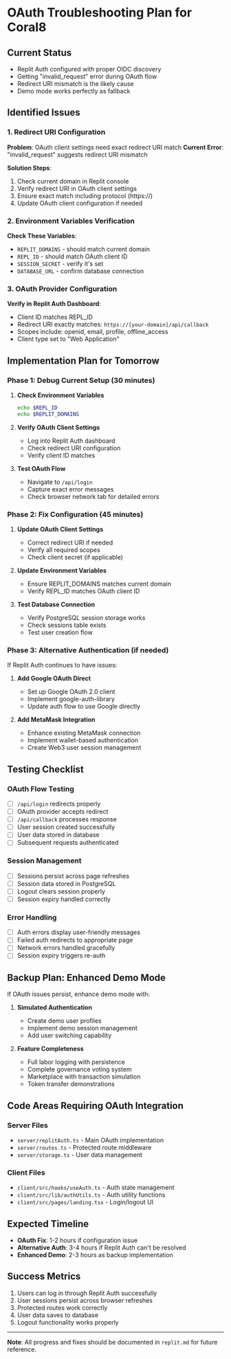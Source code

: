 # OAuth Troubleshooting Plan for Coral8

## Current Status
- Replit Auth configured with proper OIDC discovery
- Getting "invalid_request" error during OAuth flow
- Redirect URI mismatch is the likely cause
- Demo mode works perfectly as fallback

## Identified Issues

### 1. Redirect URI Configuration
**Problem**: OAuth client settings need exact redirect URI match
**Current Error**: "invalid_request" suggests redirect URI mismatch

**Solution Steps**:
1. Check current domain in Replit console
2. Verify redirect URI in OAuth client settings
3. Ensure exact match including protocol (https://)
4. Update OAuth client configuration if needed

### 2. Environment Variables Verification
**Check These Variables**:
- `REPLIT_DOMAINS` - should match current domain
- `REPL_ID` - should match OAuth client ID  
- `SESSION_SECRET` - verify it's set
- `DATABASE_URL` - confirm database connection

### 3. OAuth Provider Configuration
**Verify in Replit Auth Dashboard**:
- Client ID matches REPL_ID
- Redirect URI exactly matches: `https://[your-domain]/api/callback`
- Scopes include: openid, email, profile, offline_access
- Client type set to "Web Application"

## Implementation Plan for Tomorrow

### Phase 1: Debug Current Setup (30 minutes)
1. **Check Environment Variables**
   ```bash
   echo $REPL_ID
   echo $REPLIT_DOMAINS
   ```

2. **Verify OAuth Client Settings**
   - Log into Replit Auth dashboard
   - Check redirect URI configuration
   - Verify client ID matches

3. **Test OAuth Flow**
   - Navigate to `/api/login`
   - Capture exact error messages
   - Check browser network tab for detailed errors

### Phase 2: Fix Configuration (45 minutes)
1. **Update OAuth Client Settings**
   - Correct redirect URI if needed
   - Verify all required scopes
   - Check client secret (if applicable)

2. **Update Environment Variables**
   - Ensure REPLIT_DOMAINS matches current domain
   - Verify REPL_ID matches OAuth client ID

3. **Test Database Connection**
   - Verify PostgreSQL session storage works
   - Check sessions table exists
   - Test user creation flow

### Phase 3: Alternative Authentication (if needed)
If Replit Auth continues to have issues:

1. **Add Google OAuth Direct**
   - Set up Google OAuth 2.0 client
   - Implement google-auth-library
   - Update auth flow to use Google directly

2. **Add MetaMask Integration**
   - Enhance existing MetaMask connection
   - Implement wallet-based authentication
   - Create Web3 user session management

## Testing Checklist

### OAuth Flow Testing
- [ ] `/api/login` redirects properly
- [ ] OAuth provider accepts redirect
- [ ] `/api/callback` processes response
- [ ] User session created successfully
- [ ] User data stored in database
- [ ] Subsequent requests authenticated

### Session Management
- [ ] Sessions persist across page refreshes
- [ ] Session data stored in PostgreSQL
- [ ] Logout clears session properly
- [ ] Session expiry handled correctly

### Error Handling
- [ ] Auth errors display user-friendly messages
- [ ] Failed auth redirects to appropriate page
- [ ] Network errors handled gracefully
- [ ] Session expiry triggers re-auth

## Backup Plan: Enhanced Demo Mode

If OAuth issues persist, enhance demo mode with:

1. **Simulated Authentication**
   - Create demo user profiles
   - Implement demo session management
   - Add user switching capability

2. **Feature Completeness**
   - Full labor logging with persistence
   - Complete governance voting system
   - Marketplace with transaction simulation
   - Token transfer demonstrations

## Code Areas Requiring OAuth Integration

### Server Files
- `server/replitAuth.ts` - Main OAuth implementation
- `server/routes.ts` - Protected route middleware
- `server/storage.ts` - User data management

### Client Files
- `client/src/hooks/useAuth.ts` - Auth state management
- `client/src/lib/authUtils.ts` - Auth utility functions
- `client/src/pages/landing.tsx` - Login/logout UI

## Expected Timeline
- **OAuth Fix**: 1-2 hours if configuration issue
- **Alternative Auth**: 3-4 hours if Replit Auth can't be resolved
- **Enhanced Demo**: 2-3 hours as backup implementation

## Success Metrics
1. Users can log in through Replit Auth successfully
2. User sessions persist across browser refreshes
3. Protected routes work correctly
4. User data saves to database
5. Logout functionality works properly

---

**Note**: All progress and fixes should be documented in `replit.md` for future reference.